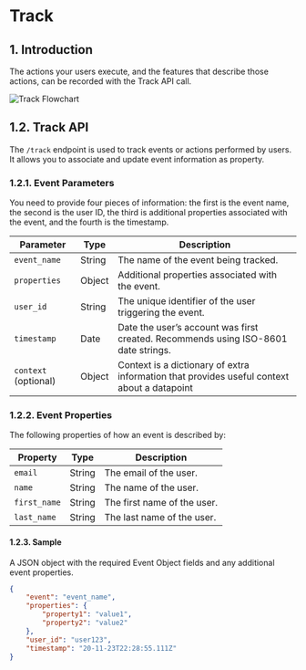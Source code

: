 # Track

## 1. Introduction

The actions your users execute, and the features that describe those actions, can be recorded with the Track API call.

![Track Flowchart](/img/docs/analyze/apis/track-flowchart.png)

## 1.2. Track API

The `/track` endpoint is used to track events or actions performed by users. It allows you to associate and update event information as property.

### 1.2.1. Event Parameters

You need to provide four pieces of information: the first is the event name, the second is the user ID, the third is additional properties associated with the event, and the fourth is the timestamp.

| Parameter     | Type   | Description                                               |
|---------------|--------|-----------------------------------------------------------|
| `event_name`  | String | The name of the event being tracked.                      |
| `properties`  | Object | Additional properties associated with the event.          |
| `user_id`     | String | The unique identifier of the user triggering the event.   |
| `timestamp`   | Date   | Date the user’s account was first created. Recommends using ISO-8601 date strings. |
| `context` (optional) | Object | Context is a dictionary of extra information that provides useful context about a datapoint |

### 1.2.2. Event Properties

The following properties of how an event is described by:

| Property     | Type   | Description                 |
|--------------|--------|-----------------------------|
| `email`      | String | The email of the user.      |
| `name`       | String | The name of the user.       |
| `first_name` | String | The first name of the user. |
| `last_name`  | String | The last name of the user.  |

#### 1.2.3. Sample

A JSON object with the required Event Object fields and any additional event properties.


```json
{
    "event": "event_name",
    "properties": {
        "property1": "value1",
        "property2": "value2"
    },
    "user_id": "user123",
    "timestamp": "20-11-23T22:28:55.111Z"
}
```
